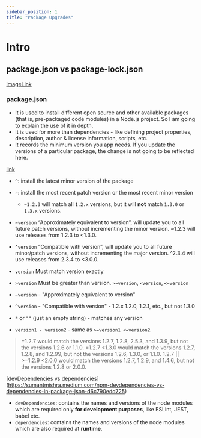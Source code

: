 ```yaml
---
sidebar_position: 1
title: "Package Upgrades"
---
```


# Intro


## package.json vs package-lock.json

[imageLink](https://i.stack.imgur.com/pSzRD.png)



### package.json

*   It is used to install different open source and other available packages (that is, pre-packaged
    code modules) in a Node.js project. So I am going to explain the use of it in depth.
*   It is used for more than dependencies - like defining project properties, description,
    author & license information, scripts, etc.
*   It records the minimum version you app needs. If you update the versions of a particular package,
    the change is not going to be reflected here.

[link](https://medium.com/@hossam.hilal0/package-json-vs-package-lock-json-vs-npm-shrinkwrap-json-33fcddc1521a)

*   `^`: install the latest minor version of the package
*   `~`: install the most recent patch version or the most recent minor version
    *   `~1.2.3` will match all `1.2.x` versions, but it will **not** match `1.3.0` or `1.3.x` versions.


*   `~version` “Approximately equivalent to version”, will update you to all future patch versions,
    without incrementing the minor version. ~1.2.3 will use releases from 1.2.3 to <1.3.0.

*   `^version` “Compatible with version”, will update you to all future minor/patch versions, without
    incrementing the major version. ^2.3.4 will use releases from 2.3.4 to <3.0.0.

*   `version` Must match version exactly
*   `>version` Must be greater than version. `>=version`, `<version`, `<=version`
*   `~version` - "Approximately equivalent to version"
*   `^version` - "Compatible with version" - 1.2.x 1.2.0, 1.2.1, etc., but not 1.3.0
*   `*` or `""` (just an empty string) - matches any version
*   `version1 - version2` - same as `>=version1 <=version2`.

>=1.2.7 would match the versions 1.2.7, 1.2.8, 2.5.3, and 1.3.9, but not the versions 1.2.6 or 1.1.0.
>=1.2.7 <1.3.0 would match the versions 1.2.7, 1.2.8, and 1.2.99, but not the versions 1.2.6, 1.3.0, or 1.1.0.
1.2.7 || >=1.2.9 <2.0.0 would match the versions 1.2.7, 1.2.9, and 1.4.6, but not the versions 1.2.8 or 2.0.0.


[devDependencies vs dependencies]
(https://sumantmishra.medium.com/npm-devdependencies-vs-dependencies-in-package-json-d6c790edd725)

*   `devDependencies`: contains the names and versions of the node modules which are required
    only **for development purposes**, like ESLint, JEST, babel etc.
*   `dependencies`: contains the names and versions of the node modules which are also required at **runtime**.
